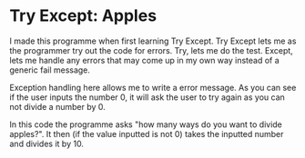 # Try Except: Apples

I made this programme when first learning Try Except. Try Except lets me as the programmer try out the code for errors. Try, lets me do the test. Except, lets me handle any errors that may come up in my own way instead of a generic fail message.

Exception handling here allows me to write a error message. As you can see if the user inputs the number 0, it will ask the user to try again as you can not divide a number by 0.

In this code the programme asks "how many ways do you want to divide apples?". It then (if the value inputted is not 0) takes the inputted number and divides it by 10.
